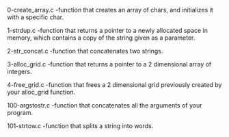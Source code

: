 0-create_array.c -function that creates an array of chars, and initializes it with a specific char.

1-strdup.c -function that returns a pointer to a newly allocated space in memory, which contains a copy of the string given as a parameter.

2-str_concat.c -function that concatenates two strings.

3-alloc_grid.c -function that returns a pointer to a 2 dimensional array of integers.

4-free_grid.c -function that frees a 2 dimensional grid previously created by your alloc_grid function.

100-argstostr.c -function that concatenates all the arguments of your program.

101-strtow.c -function that splits a string into words.


